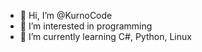 - 👋 Hi, I’m @KurnoCode
- 👀 I’m interested in programming
- 🌱 I’m currently learning C#, Python, Linux

<!---
KurnoCode/KurnoCode is a ✨ special ✨ repository because its `README.md` (this file) appears on your GitHub profile.
You can click the Preview link to take a look at your changes.
--->
